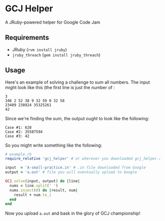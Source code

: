 # GCJ Helper

A JRuby-powered helper for Google Code Jam

## Requirements

- JRuby (`rvm install jruby`)
- `jruby_threach` (`gem install jruby_threach`)

## Usage

Here's an example of solving a challenge to sum all numbers. The input might look like this (the first line is just the number of :

```
3
346 2 52 38 9 32 59 0 32 58
23409 238924 35325261
42
```

Since we're finding the sum, the output ought to look like the following:

```
Case #1: 628
Case #2: 35587594
Case #3: 42
```

So you might write something like the following:

```ruby
# example.rb
require_relative 'gcj_helper' # or wherever you downloaded gcj_helper.rb

input  = 'A-small-practice.in' # .in file downloaded from Google
output = 'a.out' # file you will eventually upload to Google

GCJ.solve(input, output) do |line|
  nums = line.split(' ')
  nums.inject(0) do |result, num|
    result + num.to_i
  end
end
```

Now you upload `a.out` and bask in the glory of GCJ championship!
